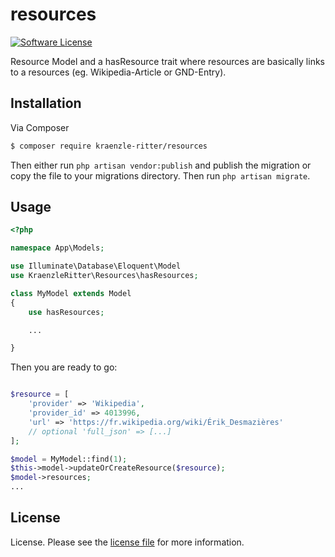 # resources

[![Software License](https://img.shields.io/badge/license-MIT-blue.svg?style=flat-square)](LICENSE.md)

Resource Model and a hasResource trait where resources are basically links to a resources (eg. Wikipedia-Article or GND-Entry).

## Installation

Via Composer

``` bash
$ composer require kraenzle-ritter/resources
```

Then either run `php artisan vendor:publish` and publish the migration or copy the file to your migrations directory. Then run `php artisan migrate`.


## Usage

```php 
<?php

namespace App\Models;

use Illuminate\Database\Eloquent\Model
use KraenzleRitter\Resources\hasResources;

class MyModel extends Model
{
    use hasResources;

    ...

}
```

Then you are ready to go:

```php

$resource = [
    'provider' => 'Wikipedia',
    'provider_id' => 4013996,
    'url' => 'https://fr.wikipedia.org/wiki/Érik_Desmazières'
    // optional 'full_json' => [...]
];

$model = MyModel::find(1);
$this->model->updateOrCreateResource($resource);
$model->resources;
...
```

## License

License. Please see the [license file](LICENSE.md) for more information.

<!--
[ico-version]: https://img.shields.io/packagist/v/kraenzle-ritter/resources.svg?style=flat-square
[ico-downloads]: https://img.shields.io/packagist/dt/kraenzle-ritter/resources.svg?style=flat-square
[ico-travis]: https://img.shields.io/travis/kraenzle-ritter/resources/master.svg?style=flat-square
[ico-styleci]: https://styleci.io/repos/12345678/shield

[link-packagist]: https://packagist.org/packages/kraenzle-ritter/resources
[link-downloads]: https://packagist.org/packages/kraenzle-ritter/resources
[link-travis]: https://travis-ci.org/kraenzle-ritter/resources
[link-styleci]: https://styleci.io/repos/12345678
[link-author]: https://github.com/kraenzle-ritter
[link-contributors]: ../../contributors-->
